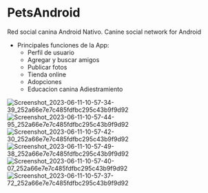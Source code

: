 # PetsAndroid
Red social canina Android Nativo. 
Canine social network for Android

* Principales funciones de la App:
  - Perfil de usuario
  - Agregar y buscar amigos
  - Publicar fotos
  - Tienda online
  - Adopciones
  - Educacion canina Adiestramiento

![Screenshot_2023-06-11-10-57-34-39_252a66e7e7c485fdfbc295c43b9f9d92](https://github.com/eVolaXx/PetsAndroid/assets/6832181/ca0fdffd-747d-44fe-9e34-cf8eadcd0375)
![Screenshot_2023-06-11-10-57-44-95_252a66e7e7c485fdfbc295c43b9f9d92](https://github.com/eVolaXx/PetsAndroid/assets/6832181/ac3cc42c-ab85-4eab-bd83-dc9e0a9002b5)
![Screenshot_2023-06-11-10-57-42-30_252a66e7e7c485fdfbc295c43b9f9d92](https://github.com/eVolaXx/PetsAndroid/assets/6832181/3aa08bc3-3e65-49f4-8939-d73b0ad3e13b)
![Screenshot_2023-06-11-10-57-49-38_252a66e7e7c485fdfbc295c43b9f9d92](https://github.com/eVolaXx/PetsAndroid/assets/6832181/b6b8557d-9f0f-43f4-b228-ad9723c4e2d8)
![Screenshot_2023-06-11-10-57-40-07_252a66e7e7c485fdfbc295c43b9f9d92](https://github.com/eVolaXx/PetsAndroid/assets/6832181/1d94e108-377b-4c91-8de0-0697cf97cf33)
![Screenshot_2023-06-11-10-57-37-72_252a66e7e7c485fdfbc295c43b9f9d92](https://github.com/eVolaXx/PetsAndroid/assets/6832181/efb93f85-cb10-4447-9fc0-f18319ead52d)


  

